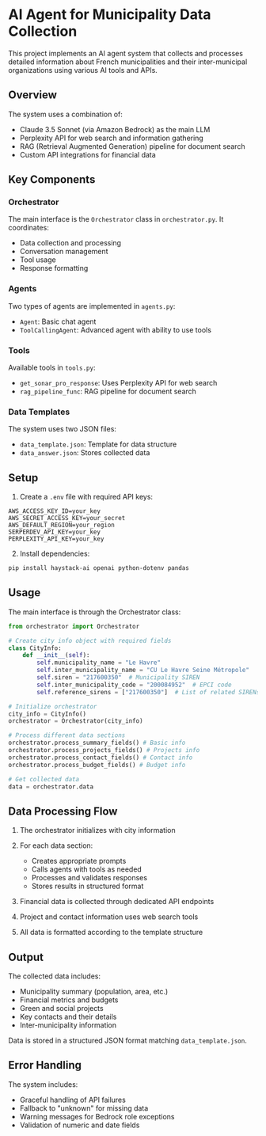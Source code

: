 # AI Agent for Municipality Data Collection

This project implements an AI agent system that collects and processes detailed information about French municipalities and their inter-municipal organizations using various AI tools and APIs.

## Overview

The system uses a combination of:
- Claude 3.5 Sonnet (via Amazon Bedrock) as the main LLM
- Perplexity API for web search and information gathering
- RAG (Retrieval Augmented Generation) pipeline for document search
- Custom API integrations for financial data

## Key Components

### Orchestrator
The main interface is the `Orchestrator` class in `orchestrator.py`. It coordinates:
- Data collection and processing
- Conversation management
- Tool usage
- Response formatting

### Agents
Two types of agents are implemented in `agents.py`:
- `Agent`: Basic chat agent
- `ToolCallingAgent`: Advanced agent with ability to use tools

### Tools
Available tools in `tools.py`:
- `get_sonar_pro_response`: Uses Perplexity API for web search
- `rag_pipeline_func`: RAG pipeline for document search

### Data Templates
The system uses two JSON files:
- `data_template.json`: Template for data structure
- `data_answer.json`: Stores collected data

## Setup

1. Create a `.env` file with required API keys:
```
AWS_ACCESS_KEY_ID=your_key
AWS_SECRET_ACCESS_KEY=your_secret
AWS_DEFAULT_REGION=your_region
SERPERDEV_API_KEY=your_key
PERPLEXITY_API_KEY=your_key
```

2. Install dependencies:
```bash
pip install haystack-ai openai python-dotenv pandas
```

## Usage

The main interface is through the Orchestrator class:

```python
from orchestrator import Orchestrator

# Create city info object with required fields
class CityInfo:
    def __init__(self):
        self.municipality_name = "Le Havre"
        self.inter_municipality_name = "CU Le Havre Seine Métropole"
        self.siren = "217600350"  # Municipality SIREN
        self.inter_municipality_code = "200084952"  # EPCI code
        self.reference_sirens = ["217600350"]  # List of related SIRENs

# Initialize orchestrator
city_info = CityInfo()
orchestrator = Orchestrator(city_info)

# Process different data sections
orchestrator.process_summary_fields() # Basic info
orchestrator.process_projects_fields() # Projects info
orchestrator.process_contact_fields() # Contact info
orchestrator.process_budget_fields() # Budget info

# Get collected data
data = orchestrator.data
```

## Data Processing Flow

1. The orchestrator initializes with city information
2. For each data section:
   - Creates appropriate prompts
   - Calls agents with tools as needed
   - Processes and validates responses
   - Stores results in structured format

3. Financial data is collected through dedicated API endpoints
4. Project and contact information uses web search tools
5. All data is formatted according to the template structure

## Output

The collected data includes:
- Municipality summary (population, area, etc.)
- Financial metrics and budgets
- Green and social projects
- Key contacts and their details
- Inter-municipality information

Data is stored in a structured JSON format matching `data_template.json`.

## Error Handling

The system includes:
- Graceful handling of API failures
- Fallback to "unknown" for missing data
- Warning messages for Bedrock role exceptions
- Validation of numeric and date fields